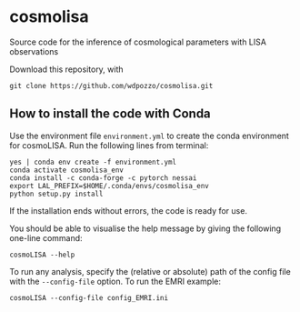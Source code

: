 # cosmolisa
Source code for the inference of cosmological parameters with LISA observations

Download this repository, with

```
git clone https://github.com/wdpozzo/cosmolisa.git
```

## How to install the code with Conda

Use the environment file `environment.yml` to create the conda environment for cosmoLISA.
Run the following lines from terminal:

```
yes | conda env create -f environment.yml
conda activate cosmolisa_env
conda install -c conda-forge -c pytorch nessai
export LAL_PREFIX=$HOME/.conda/envs/cosmolisa_env
python setup.py install
```

If the installation ends without errors, the code is ready for use. 

You should be able to visualise the help message by giving the following one-line command:

```
cosmoLISA --help
```

To run any analysis, specify the (relative or absolute) path of the config file with the `--config-file` option.
To run the EMRI example:

```
cosmoLISA --config-file config_EMRI.ini
```
